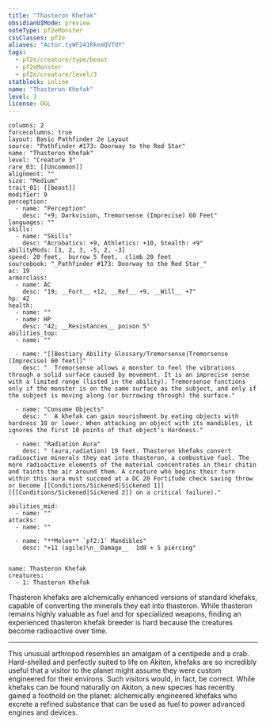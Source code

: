 ```yaml
---
title: "Thasteron Khefak"
obsidianUIMode: preview
noteType: pf2eMonster
cssClasses: pf2e
aliases: "Actor.tyWF241RkemQVTdY" 
tags:
  - pf2e/creature/type/beast
  - pf2eMonster
  - pf2e/creature/level/3
statblock: inline
name: "Thasteron Khefak"
level: 3
license: OGL
---
```


```statblock
columns: 2
forcecolumns: true
layout: Basic Pathfinder 2e Layout
source: "Pathfinder #173: Doorway to the Red Star"
name: "Thasteron Khefak"
level: "Creature 3"
rare_03: [[Uncommon]]
alignment: ""
size: "Medium"
trait_01: [[beast]]
modifier: 9
perception:
  - name: "Perception"
    desc: "+9; Darkvision, Tremorsense (Imprecise) 60 Feet"
languages: ""
skills:
  - name: "Skills"
    desc: "Acrobatics: +9, Athletics: +10, Stealth: +9"
abilityMods: [3, 2, 3, -5, 2, -3]
speed: 20 feet,  burrow 5 feet,  climb 20 feet
sourcebook: "_Pathfinder #173: Doorway to the Red Star_"
ac: 19
armorclass:
  - name: AC
    desc: "19; __Fort__ +12, __Ref__ +9, __Will__ +7"
hp: 42
health:
  - name: ""
  - name: HP
    desc: "42; __Resistances__ poison 5"
abilities_top:
  - name: ""

  - name: "[[Bestiary Ability Glossary/Tremorsense|Tremorsense (Imprecise) 60 feet]]"
    desc: "  Tremorsense allows a monster to feel the vibrations through a solid surface caused by movement. It is an imprecise sense with a limited range (listed in the ability). Tremorsense functions only if the monster is on the same surface as the subject, and only if the subject is moving along (or burrowing through) the surface."

  - name: "Consume Objects"
    desc: "  A khefak can gain nourishment by eating objects with hardness 10 or lower. When attacking an object with its mandibles, it ignores the first 10 points of that object's Hardness."

  - name: "Radiation Aura"
    desc: " (aura,radiation) 10 feet. Thasteron khefaks convert radioactive minerals they eat into thasteron, a combustive fuel. The more radioactive elements of the material concentrates in their chitin and taints the air around them. A creature who begins their turn within this aura must succeed at a DC 20 Fortitude check saving throw or become [[Conditions/Sickened|Sickened 1]] ([[Conditions/Sickened|Sickened 2]] on a critical failure)."

abilities_mid:
  - name: ""
attacks:
  - name: ""

  - name: "**Melee** `pf2:1` Mandibles"
    desc: "+11 (agile)\n__Damage__  1d8 + 5 piercing"
 
```

```encounter-table
name: Thasteron Khefak
creatures:
  - 1: Thasteron Khefak
```



Thasteron khefaks are alchemically enhanced versions of standard khefaks, capable of converting the minerals they eat into thasteron. While thasteron remains highly valuable as fuel and for specialized weapons, finding an experienced thasteron khefak breeder is hard because the creatures become radioactive over time.

* * *

This unusual arthropod resembles an amalgam of a centipede and a crab. Hard-shelled and perfectly suited to life on Akiton, khefaks are so incredibly useful that a visitor to the planet might assume they were custom engineered for their environs. Such visitors would, in fact, be correct. While khefaks can be found naturally on Akiton, a new species has recently gained a foothold on the planet: alchemically engineered khefaks who excrete a refined substance that can be used as fuel to power advanced engines and devices.
